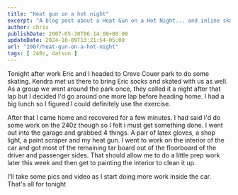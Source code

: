 ```yaml
---
title: "Heat gun on a hot night"
excerpt: "A blog post about a Heat Gun on a Hot Night... and inline skating."
author: chris
publishDate: 2007-05-30T06:14:08+00:00
updateDate: 2024-10-09T13:21:54-05:00
url: "2007/heat-gun-on-a-hot-night"
tags: [ 240z, datsun ]
---
```


Tonight after work Eric and I headed to Creve Couer park to do some skating. Kendra met us there to bring Eric socks and skated with us as well. As a group we went around the park once, they called it a night after that lap but I decided I'd go around one more lap before heading home. I had a big lunch so I figured I could definitely use the exercise.


After that I came home and recovered for a few minutes. I had said I'd do some work on the 240z though so I felt i must get something done. I went out into the garage and grabbed 4 things. A pair of latex gloves, a shop light, a paint scraper and my heat gun. I went to work on the interior of the car and got most of the remaining tar board out of the floorboard of the driver and passenger sides. That should allow me to do a little prep work later this week and then get to painting the interior to clean it up.


I'll take some pics and video as I start doing more work inside the car. That's all for tonight

